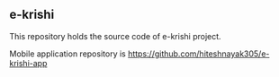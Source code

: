 ## e-krishi

This repository holds the source code of e-krishi project.

Mobile application repository is https://github.com/hiteshnayak305/e-krishi-app
